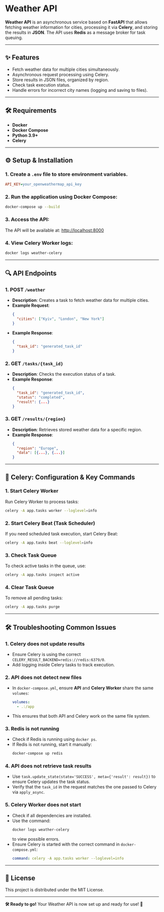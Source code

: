 # Weather API

**Weather API** is an asynchronous service based on **FastAPI** that allows fetching weather information for cities, processing it via **Celery**, and storing the results in **JSON**. The API uses **Redis** as a message broker for task queuing.

---
## ✨ Features
- Fetch weather data for multiple cities simultaneously.
- Asynchronous request processing using Celery.
- Store results in JSON files, organized by region.
- Check task execution status.
- Handle errors for incorrect city names (logging and saving to files).

---
## 🛠️ Requirements
- **Docker**
- **Docker Compose**
- **Python 3.9+**
- **Celery**

---
## ⚙️ Setup & Installation

### 1. **Create a `.env` file** to store environment variables.

   ```ini
   API_KEY=your_openweathermap_api_key
   ```

### 2. **Run the application using Docker Compose**:

   ```sh
   docker-compose up --build
   ```

### 3. **Access the API**:
The API will be available at: [http://localhost:8000](http://localhost:8000)

### 4. **View Celery Worker logs**:

   ```sh
   docker logs weather-celery
   ```

---
## 🔍 API Endpoints

### 1. **POST `/weather`**
- **Description**: Creates a task to fetch weather data for multiple cities.
- **Example Request**:
  ```json
  {
    "cities": ["Kyiv", "London", "New York"]
  }
  ```
- **Example Response**:
  ```json
  {
    "task_id": "generated_task_id"
  }
  ```

### 2. **GET `/tasks/{task_id}`**
- **Description**: Checks the execution status of a task.
- **Example Response**:
  ```json
  {
    "task_id": "generated_task_id",
    "status": "completed",
    "result": {...}
  }
  ```

### 3. **GET `/results/{region}`**
- **Description**: Retrieves stored weather data for a specific region.
- **Example Response**:
  ```json
  {
    "region": "Europe",
    "data": [{...}, {...}]
  }
  ```

---
## 🔧 Celery: Configuration & Key Commands

### **1. Start Celery Worker**
Run Celery Worker to process tasks:

```sh
celery -A app.tasks worker --loglevel=info
```

### **2. Start Celery Beat (Task Scheduler)**
If you need scheduled task execution, start Celery Beat:

```sh
celery -A app.tasks beat --loglevel=info
```

### **3. Check Task Queue**
To check active tasks in the queue, use:

```sh
celery -A app.tasks inspect active
```

### **4. Clear Task Queue**
To remove all pending tasks:

```sh
celery -A app.tasks purge
```

---
## 🛠️ Troubleshooting Common Issues

### **1. Celery does not update results**
- Ensure Celery is using the correct `CELERY_RESULT_BACKEND=redis://redis:6379/0`.
- Add logging inside Celery tasks to track execution.

### **2. API does not detect new files**
- In `docker-compose.yml`, ensure **API** and **Celery Worker** share the same `volumes`:
  ```yaml
  volumes:
    - .:/app
  ```
- This ensures that both API and Celery work on the same file system.

### **3. Redis is not running**
- Check if Redis is running using `docker ps`.
- If Redis is not running, start it manually:
  ```sh
  docker-compose up redis
  ```

### **4. API does not retrieve task results**
- Use `task.update_state(state='SUCCESS', meta={'result': result})` to ensure Celery updates the task status.
- Verify that the `task_id` in the request matches the one passed to Celery via `apply_async`.

### **5. Celery Worker does not start**
- Check if all dependencies are installed.
- Use the command:
  ```sh
  docker logs weather-celery
  ```
  to view possible errors.
- Ensure Celery is started with the correct command in `docker-compose.yml`:
  ```yaml
  command: celery -A app.tasks worker --loglevel=info
  ```

---
## 📃 License
This project is distributed under the MIT License.

---
**🛠️ Ready to go!** Your Weather API is now set up and ready for use! 🚀

